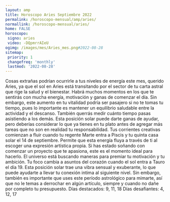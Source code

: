 ```yaml
---
layout: amp
title: Horoscopo Aries Septiembre 2022 
permalink: /horoscopo-mensual/amp/aries/
normallink: /horoscopo-mensual/aries/
home: FALSE
horoscopo:
 signo: aries
 video: -DQpmrrAIeU
ogimg: /images/mes/Aries_mes.png#2022-08-28
sitemap:
 priority: 1
 changefreq: 'monthly'
 lastmod: '2022-08-28'
---
```



Cosas extrañas podrían ocurrirle a tus niveles de energía este mes, querido Aries, ya que el sol en Aries está transitando por el sector de tu carta astral que rige la salud y el bienestar. Habrá muchos momentos en los que te sentirás con mucha energía, motivación y ganas de comenzar el día. Sin embargo, este aumento en tu vitalidad podría ser pasajero si no te tomas tu tiempo, pues lo importante es mantener un equilibrio saludable entre la actividad y el descanso.
También querrás medir cuánto tiempo pasas asistiendo a los demás. Esta posición solar puede darte ganas de ayudar, pero deberías considerar lo que ya tienes en tu plato antes de agregar más tareas que no son en realidad tu responsabilidad.
Tus corrientes creativas comienzan a fluir cuando tu regente Marte entra a Piscis y tu quinta casa solar el 14 de septiembre. Permite que esta energía fluya a través de ti al escoger una expresión artística propia. Si has estado soñando con comenzar un proyecto que te apasiona, este es el momento ideal para hacerlo. El universo está buscando maneras para premiar tu motivación y tu ambición.
Tu foco cambia a asuntos del corazón cuando el sol entra a Tauro el día 19. Esta posición solar trae una vibra sensual y exuberante, lo que puede ayudarte a llevar tu conexión intima al siguiente nivel.
Sin embargo, también es importante que uses este período astrológico para mimarte, así que no le temas a derrochar en algún artículo, siempre y cuando no dañe por completo tu presupuesto.
Días destacados: 9, 11, 18
Días desafiantes: 4, 12, 17